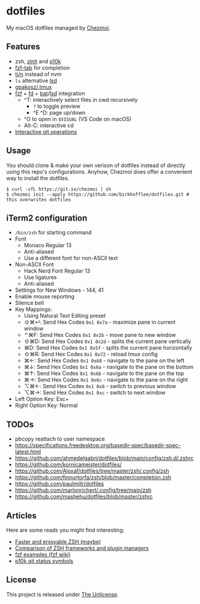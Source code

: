 # dotfiles

My macOS dotfiles managed by [Chezmoi](https://github.com/twpayne/chezmoi).  

## Features

* zsh, [zinit](https://github.com/zdharma/zinit) and [p10k](https://github.com/romkatv/powerlevel10k)
* [fzf-tab](https://github.com/Aloxaf/fzf-tab) for completion
* [tj/n](https://github.com/tj/n) instead of nvm
* `ls` alternative [lsd](https://github.com/Peltoche/lsd)
* [gpakosz/.tmux](https://github.com/gpakosz/.tmux)
* [fzf](https://github.com/junegunn/fzf#fuzzy-completion-for-bash-and-zsh) + [fd](https://github.com/sharkdp/fd) + [bat](https://github.com/sharkdp/bat)/[lsd](https://github.com/Peltoche/lsd) integration
  * ^T: interactively select files in cwd recursively
    * `?` to toggle preview
    * ^E ^D: page up/down
  * ^O to open in `$VISUAL` (VS Code on macOS)
  * Alt-C: interactive cd
* [Interactive git operations](https://github.com/wfxr/forgit#-features)

## Usage

You should clone & make your own verison of dotfiles instead of directly using
this repo's configurations. Anyhow, Chezmoi does offer a convenient way to
install the dotfiles.

```console
$ curl -sfL https://git.io/chezmoi | sh
$ chezmoi init --apply https://github.com/birkhofflee/dotfiles.git # this overwrites dotfiles
```

## iTerm2 configuration

* `/bin/zsh` for starting command
* Font
  * Monaco Regular 13
  * Anti-aliased
  * Use a different font for non-ASCII text
* Non-ASCII Font
  * Hack Nerd Font Regular 13
  * Use ligatures
  * Anti-aliased
* Settings for New Windows - 144, 41
* Enable mouse reporting
* Silence bell
* Key Mappings:
  * Using Natural Text Editing preset
  * ⇧⌘↵: Send Hex Codes `0x1 0x7a` - maximize pane in current window
  * ⌃⌘F: Send Hex Codes `0x1 0x2b` - move pane to new window
  * ⇧⌘D: Send Hex Codes `0x1 0x2d` - splits the current pane vertically
  * ⌘D: Send Hex Codes `0x1 0x5f` - splits the current pane horizontally
  * ⇧⌘R: Send Hex Codes `0x1 0x72` - reload tmux config
  * ⌘←: Send Hex Codes `0x1 0x68` - navigate to the pane on the left
  * ⌘↓: Send Hex Codes `0x1 0x6a` - navigate to the pane on the bottom
  * ⌘↑: Send Hex Codes `0x1 0x6b` - navigate to the pane on the top
  * ⌘→: Send Hex Codes `0x1 0x6c` - navigate to the pane on the right
  * ⌥⌘←: Send Hex Codes `0x1 0x8` - switch to previous window
  * ⌥⌘→: Send Hex Codes `0x1 0xc` - switch to next window
* Left Option Key: Esc+
* Right Option Key: Normal

## TODOs

* pbcopy reattach to user namespace
* https://specifications.freedesktop.org/basedir-spec/basedir-spec-latest.html
* https://github.com/ahmedelgabri/dotfiles/blob/main/config/zsh.d/.zshrc
* https://github.com/kornicameister/dotfiles/
* https://github.com/Aloxaf/dotfiles/tree/master/zsh/.config/zsh
* https://github.com/finnurtorfa/zsh/blob/master/completion.zsh
* https://github.com/paulmillr/dotfiles
* https://github.com/marlonrichert/.config/tree/main/zsh
* https://github.com/mashehu/dotfiles/blob/master/zshrc

## Articles

Here are some reads you might find interesting:

* [Faster and enjoyable ZSH (maybe)](https://htr3n.github.io/2018/07/faster-zsh/)
* [Comparison of ZSH frameworks and plugin managers](https://gist.github.com/laggardkernel/4a4c4986ccdcaf47b91e8227f9868ded)
* [fzf examples (fzf wiki)](https://github.com/junegunn/fzf/wiki/examples)
* [p10k git status symbols](https://github.com/romkatv/powerlevel10k#what-do-different-symbols-in-git-status-mean)

## License

This project is released under [The Unlicense](LICENSE).
